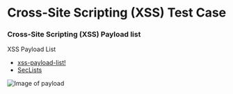 # Cross-Site Scripting (XSS) Test Case

### Cross-Site Scripting (XSS) Payload list
XSS Payload List
* [xss-payload-list!](https://github.com/payloadbox/xss-payload-list)
* [SecLists](https://github.com/danielmiessler/SecLists/tree/master/Fuzzing/XSS)

![Image of payload](https://ahictf.github.io/xsstestcase/imgs/payload.PNG)
